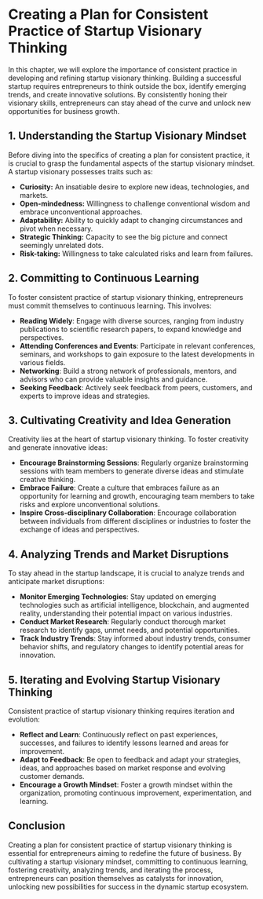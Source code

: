 Creating a Plan for Consistent Practice of Startup Visionary Thinking
==============================================================================

In this chapter, we will explore the importance of consistent practice in developing and refining startup visionary thinking. Building a successful startup requires entrepreneurs to think outside the box, identify emerging trends, and create innovative solutions. By consistently honing their visionary skills, entrepreneurs can stay ahead of the curve and unlock new opportunities for business growth.

1\. Understanding the Startup Visionary Mindset
----------------------------------------------

Before diving into the specifics of creating a plan for consistent practice, it is crucial to grasp the fundamental aspects of the startup visionary mindset. A startup visionary possesses traits such as:

* **Curiosity:** An insatiable desire to explore new ideas, technologies, and markets.
* **Open-mindedness:** Willingness to challenge conventional wisdom and embrace unconventional approaches.
* **Adaptability:** Ability to quickly adapt to changing circumstances and pivot when necessary.
* **Strategic Thinking:** Capacity to see the big picture and connect seemingly unrelated dots.
* **Risk-taking:** Willingness to take calculated risks and learn from failures.

2\. Committing to Continuous Learning
------------------------------------

To foster consistent practice of startup visionary thinking, entrepreneurs must commit themselves to continuous learning. This involves:

* **Reading Widely**: Engage with diverse sources, ranging from industry publications to scientific research papers, to expand knowledge and perspectives.
* **Attending Conferences and Events**: Participate in relevant conferences, seminars, and workshops to gain exposure to the latest developments in various fields.
* **Networking**: Build a strong network of professionals, mentors, and advisors who can provide valuable insights and guidance.
* **Seeking Feedback**: Actively seek feedback from peers, customers, and experts to improve ideas and strategies.

3\. Cultivating Creativity and Idea Generation
---------------------------------------------

Creativity lies at the heart of startup visionary thinking. To foster creativity and generate innovative ideas:

* **Encourage Brainstorming Sessions**: Regularly organize brainstorming sessions with team members to generate diverse ideas and stimulate creative thinking.
* **Embrace Failure**: Create a culture that embraces failure as an opportunity for learning and growth, encouraging team members to take risks and explore unconventional solutions.
* **Inspire Cross-disciplinary Collaboration**: Encourage collaboration between individuals from different disciplines or industries to foster the exchange of ideas and perspectives.

4\. Analyzing Trends and Market Disruptions
------------------------------------------

To stay ahead in the startup landscape, it is crucial to analyze trends and anticipate market disruptions:

* **Monitor Emerging Technologies**: Stay updated on emerging technologies such as artificial intelligence, blockchain, and augmented reality, understanding their potential impact on various industries.
* **Conduct Market Research**: Regularly conduct thorough market research to identify gaps, unmet needs, and potential opportunities.
* **Track Industry Trends**: Stay informed about industry trends, consumer behavior shifts, and regulatory changes to identify potential areas for innovation.

5\. Iterating and Evolving Startup Visionary Thinking
----------------------------------------------------

Consistent practice of startup visionary thinking requires iteration and evolution:

* **Reflect and Learn**: Continuously reflect on past experiences, successes, and failures to identify lessons learned and areas for improvement.
* **Adapt to Feedback**: Be open to feedback and adapt your strategies, ideas, and approaches based on market response and evolving customer demands.
* **Encourage a Growth Mindset**: Foster a growth mindset within the organization, promoting continuous improvement, experimentation, and learning.

Conclusion
----------

Creating a plan for consistent practice of startup visionary thinking is essential for entrepreneurs aiming to redefine the future of business. By cultivating a startup visionary mindset, committing to continuous learning, fostering creativity, analyzing trends, and iterating the process, entrepreneurs can position themselves as catalysts for innovation, unlocking new possibilities for success in the dynamic startup ecosystem.
